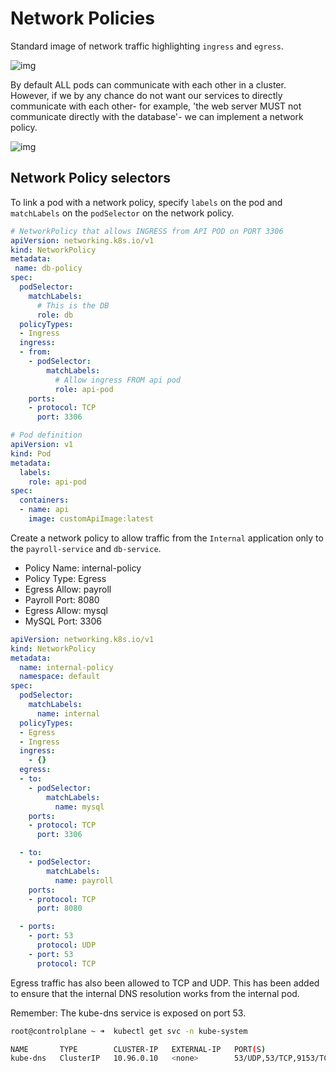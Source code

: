 # Network Policies


Standard image of network traffic highlighting `ingress` and `egress`.

![img](https://github.com/kodekloudhub/certified-kubernetes-administrator-course/raw/master/images/ing1.PNG)

By default ALL pods can communicate with each other in a cluster.
However, if we by any chance do not want our services to directly communicate
with each other- for example, 'the web server MUST not communicate directly with the database'-
we can implement a network policy.

![img](https://github.com/kodekloudhub/certified-kubernetes-administrator-course/raw/master/images/npol1.PNG)

## Network Policy selectors

To link a pod with a network policy, specify `labels` on the pod
and `matchLabels` on the `podSelector` on the network policy.

```yml
# NetworkPolicy that allows INGRESS from API POD on PORT 3306
apiVersion: networking.k8s.io/v1
kind: NetworkPolicy
metadata:
 name: db-policy
spec:
  podSelector:
    matchLabels:
      # This is the DB
      role: db
  policyTypes:
  - Ingress
  ingress:
  - from:
    - podSelector:
        matchLabels:
          # Allow ingress FROM api pod
          role: api-pod
    ports:
    - protocol: TCP
      port: 3306
```

```yml
# Pod definition
apiVersion: v1
kind: Pod
metadata:
  labels:
    role: api-pod
spec:
  containers:
  - name: api
    image: customApiImage:latest
```

Create a network policy to allow traffic from the `Internal` application only to the `payroll-service` and `db-service`.

- Policy Name: internal-policy
- Policy Type: Egress
- Egress Allow: payroll
- Payroll Port: 8080
- Egress Allow: mysql
- MySQL Port: 3306

```yml
apiVersion: networking.k8s.io/v1
kind: NetworkPolicy
metadata:
  name: internal-policy
  namespace: default
spec:
  podSelector:
    matchLabels:
      name: internal
  policyTypes:
  - Egress
  - Ingress
  ingress:
    - {}
  egress:
  - to:
    - podSelector:
        matchLabels:
          name: mysql
    ports:
    - protocol: TCP
      port: 3306

  - to:
    - podSelector:
        matchLabels:
          name: payroll
    ports:
    - protocol: TCP
      port: 8080

  - ports:
    - port: 53
      protocol: UDP
    - port: 53
      protocol: TCP
```

Egress traffic has also been allowed to TCP and UDP. This has been added to ensure that the internal DNS resolution works from the internal pod.  

Remember: The kube-dns service is exposed on port 53.

```bash
root@controlplane ~ ➜  kubectl get svc -n kube-system 

NAME       TYPE        CLUSTER-IP   EXTERNAL-IP   PORT(S)                  AGE
kube-dns   ClusterIP   10.96.0.10   <none>        53/UDP,53/TCP,9153/TCP   47m
```
